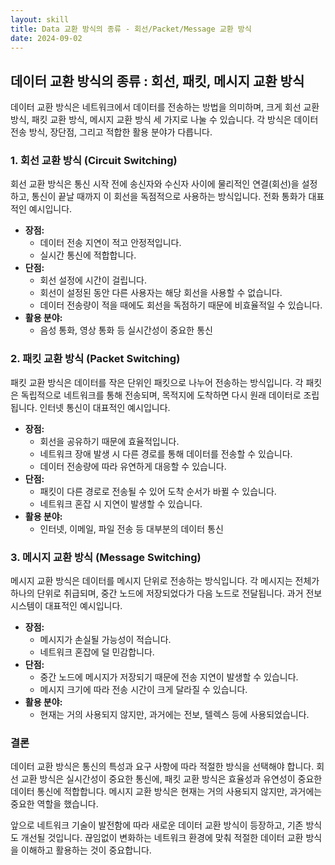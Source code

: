 ```yaml
---
layout: skill
title: Data 교환 방식의 종류 - 회선/Packet/Message 교환 방식
date: 2024-09-02
---
```





## 데이터 교환 방식의 종류 : 회선, 패킷, 메시지 교환 방식

데이터 교환 방식은 네트워크에서 데이터를 전송하는 방법을 의미하며, 크게 회선 교환 방식, 패킷 교환 방식, 메시지 교환 방식 세 가지로 나눌 수 있습니다. 각 방식은 데이터 전송 방식, 장단점, 그리고 적합한 활용 분야가 다릅니다.

### 1. 회선 교환 방식 (Circuit Switching)

회선 교환 방식은 통신 시작 전에 송신자와 수신자 사이에 물리적인 연결(회선)을 설정하고, 통신이 끝날 때까지 이 회선을 독점적으로 사용하는 방식입니다. 전화 통화가 대표적인 예시입니다.

* **장점:**
    * 데이터 전송 지연이 적고 안정적입니다.
    * 실시간 통신에 적합합니다.
* **단점:**
    * 회선 설정에 시간이 걸립니다.
    * 회선이 설정된 동안 다른 사용자는 해당 회선을 사용할 수 없습니다.
    * 데이터 전송량이 적을 때에도 회선을 독점하기 때문에 비효율적일 수 있습니다.
* **활용 분야:**
    * 음성 통화, 영상 통화 등 실시간성이 중요한 통신

### 2. 패킷 교환 방식 (Packet Switching)

패킷 교환 방식은 데이터를 작은 단위인 패킷으로 나누어 전송하는 방식입니다. 각 패킷은 독립적으로 네트워크를 통해 전송되며, 목적지에 도착하면 다시 원래 데이터로 조립됩니다. 인터넷 통신이 대표적인 예시입니다.

* **장점:**
    * 회선을 공유하기 때문에 효율적입니다.
    * 네트워크 장애 발생 시 다른 경로를 통해 데이터를 전송할 수 있습니다.
    * 데이터 전송량에 따라 유연하게 대응할 수 있습니다.
* **단점:**
    * 패킷이 다른 경로로 전송될 수 있어 도착 순서가 바뀔 수 있습니다.
    * 네트워크 혼잡 시 지연이 발생할 수 있습니다.
* **활용 분야:**
    * 인터넷, 이메일, 파일 전송 등 대부분의 데이터 통신

### 3. 메시지 교환 방식 (Message Switching)

메시지 교환 방식은 데이터를 메시지 단위로 전송하는 방식입니다. 각 메시지는 전체가 하나의 단위로 취급되며, 중간 노드에 저장되었다가 다음 노드로 전달됩니다. 과거 전보 시스템이 대표적인 예시입니다.

* **장점:**
    * 메시지가 손실될 가능성이 적습니다.
    * 네트워크 혼잡에 덜 민감합니다.
* **단점:**
    * 중간 노드에 메시지가 저장되기 때문에 전송 지연이 발생할 수 있습니다.
    * 메시지 크기에 따라 전송 시간이 크게 달라질 수 있습니다.
* **활용 분야:**
    * 현재는 거의 사용되지 않지만, 과거에는 전보, 텔렉스 등에 사용되었습니다.

### 결론

데이터 교환 방식은 통신의 특성과 요구 사항에 따라 적절한 방식을 선택해야 합니다. 회선 교환 방식은 실시간성이 중요한 통신에, 패킷 교환 방식은 효율성과 유연성이 중요한 데이터 통신에 적합합니다. 메시지 교환 방식은 현재는 거의 사용되지 않지만, 과거에는 중요한 역할을 했습니다. 

앞으로 네트워크 기술이 발전함에 따라 새로운 데이터 교환 방식이 등장하고, 기존 방식도 개선될 것입니다. 끊임없이 변화하는 네트워크 환경에 맞춰 적절한 데이터 교환 방식을 이해하고 활용하는 것이 중요합니다. 
